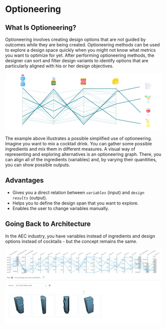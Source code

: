 # Optioneering

## What Is Optioneering?

Optioneering involves creating design options that are not guided by outcomes while they are being created. Optioneering methods can be used to explore a design space quickly when you might not know what metrics you want to optimize for yet. After performing optioneering methods, the designer can sort and filter design variants to identify options that are particularly aligned with his or her design objectives.

![](../.gitbook/assets/optioneering1.png)

The example above illustrates a possible simplified use of optioneering. Imagine you want to mix a cocktail drink. You can gather some possible ingredients and mix them in different measures. A visual way of representing and exploring alternatives is an optioneering graph. There, you can align all of the ingredients \(variables\) and, by varying their quanitities, you can show possible outputs.

## Advantages

* Gives you a direct relation between _`variables`_ \(input\) and _`design results`_ \(output\).
* Helps you to define the design span that you want to explore. 
* Enables the user to change variables manually. 

## Going Back to Architecture

In the AEC industry, you have variables instead of ingredients and design options instead of cocktails - but the concept remains the same.

![](../.gitbook/assets/optioneering2.png)

